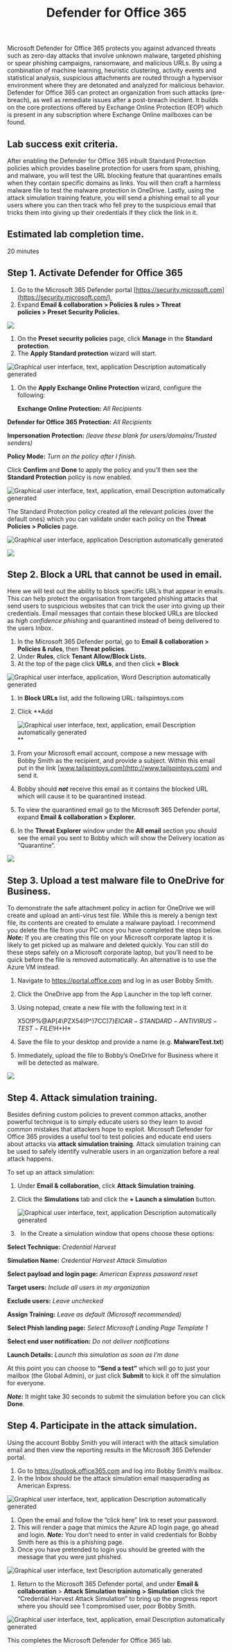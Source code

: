 ﻿---
id: defo365
title: Defender for Office 365 
sidebar_label: 24. Defender for Office 365
slug: /defo365
---



Microsoft Defender for Office 365 protects you against advanced threats such as zero-day attacks that involve unknown malware, targeted phishing or spear phishing campaigns, ransomware, and malicious URLs. By using a combination of machine learning, heuristic clustering, activity events and statistical analysis, suspicious attachments are routed through a hypervisor environment where they are detonated and analyzed for malicious behavior. Defender for Office 365 can protect an organization from such attacks (pre-breach), as well as remediate issues after a post-breach incident. It builds on the core protections offered by Exchange Online Protection (EOP) which is present in any subscription where Exchange Online mailboxes can be found.
## Lab success exit criteria.
After enabling the Defender for Office 365 inbuilt Standard Protection policies which provides baseline protection for users from spam, phishing, and malware, you will test the URL blocking feature that quarantines emails when they contain specific domains as links. You will then craft a harmless malware file to test the malware protection in OneDrive. Lastly, using the attack simulation training feature, you will send a phishing email to all your users where you can then track who fell prey to the suspicious email that tricks them into giving up their credentials if they click the link in it.
## Estimated lab completion time.
20 minutes

## Step 1. Activate Defender for Office 365
1. Go to the Microsoft 365 Defender portal [https://security.microsoft.com](https://security.microsoft.com/) 
1. Expand **Email & collaboration > Policies & rules > Threat policies > Preset Security Policies.**


![](img/defo365.001.png)




1. On the **Preset security policies** page, click **Manage** in the **Standard protection**.
1. The **Apply Standard protection** wizard will start.

![Graphical user interface, text, application Description automatically generated](img/defo365.002.png)

1. On the **Apply Exchange Online Protection** wizard, configure the following:

   **Exchange Online Protection:** *All Recipients*

**Defender for Office 365 Protection:** *All Recipients*

**Impersonation Protection:** *(leave these blank for users/domains/Trusted senders)*

**Policy Mode:** *Turn on the policy after I finish.*

Click **Confirm** and **Done** to apply the policy and you’ll then see the **Standard Protection** policy is now enabled.

![Graphical user interface, text, application, email Description automatically generated](img/defo365.003.png)

The Standard Protection policy created all the relevant policies (over the default ones) which you can validate under each policy on the **Threat Policies > Policies** page.

![Graphical user interface, application Description automatically generated](img/defo365.004.png)

![](img/defo365.005.png)



## Step 2. Block a URL that cannot be used in email.
Here we will test out the ability to block specific URL’s that appear in emails. This can help protect the organisation from targeted phishing attacks that send users to suspicious websites that can trick the user into giving up their credentials. Email messages that contain these blocked URLs are blocked as *high confidence phishing* and quarantined instead of being delivered to the users Inbox.

1. In the Microsoft 365 Defender portal, go to **Email & collaboration > Policies & rules**, then **Threat policies**. 
1. Under **Rules**, click **Tenant Allow/Block Lists.** 
1. At the top of the page click **URLs**, and then click **+ Block**


![Graphical user interface, application, Word Description automatically generated](img/defo365.006.png)

1. In **Block URLs** list, add the following URL: tailspintoys.com 
1. Click **Add

   ![Graphical user interface, text, application, email Description automatically generated](img/defo365.007.png)**

1. From your Microsoft email account, compose a new message with Bobby Smith as the recipient, and provide a subject. Within this email put in the link [www.tailspintoys.com](http://www.tailspintoys.com) and send it.
1. Bobby should ***not*** receive this email as it contains the blocked URL which will cause it to be quarantined instead. 
1. To view the quarantined email go to the Microsoft 365 Defender portal, expand **Email & collaboration > Explorer.** 
1. In the **Threat Explorer** window under the **All email** section you should see the email you sent to Bobby which will show the Delivery location as “Quarantine”.

![](img/defo365.008.png)

## Step 3. Upload a test malware file to OneDrive for Business.
To demonstrate the safe attachment policy in action for OneDrive we will create and upload an anti-virus test file. While this is merely a benign text file, its contents are created to emulate a malware payload. I recommend you delete the file from your PC once you have completed the steps below. ***Note:*** If you are creating this file on your Microsoft corporate laptop it is likely to get picked up as malware and deleted quickly. You can still do these steps safely on a Microsoft corporate laptop, but you’ll need to be quick before the file is removed automatically. An alternative is to use the Azure VM instead. 

1. Navigate to <https://portal.office.com> and log in as user Bobby Smith.
1. Click the OneDrive app from the App Launcher in the top left corner.
1. Using notepad, create a new file with the following text in it

   X5O!P%@AP[4\PZX54(P^)7CC)7}$EICAR-STANDARD-ANTIVIRUS-TEST-FILE!$H+H\*
1. Save the file to your desktop and provide a name (e.g. **MalwareTest.txt**)
1. Immediately, upload the file to Bobby’s OneDrive for Business where it will be detected as malware.

![](img/defo365.009.png)

## Step 4.  Attack simulation training.
Besides defining custom policies to prevent common attacks, another powerful technique is to simply educate users so they learn to avoid common mistakes that attackers hope to exploit. Microsoft Defender for Office 365 provides a useful tool to test policies and educate end users about attacks via **attack simulation training**. Attack simulation training can be used to safely identify vulnerable users in an organization before a real attack happens.

To set up an attack simulation:

1. Under **Email & collaboration**, click **Attack Simulation training**. 
1. Click the **Simulations** tab and click the **+ Launch a simulation** button.

   ![Graphical user interface, text, application Description automatically generated](img/defo365.010.png)
1. ` `In the Create a simulation window that opens choose these options:

**Select Technique:** *Credential Harvest* 

**Simulation Name:** *Credential Harvest Attack Simulation*

**Select payload and login page:** *American Express password reset*

**Target users:** *Include all users in my organization*

**Exclude users:** *Leave unchecked*

**Assign Training:** *Leave as default (Microsoft recommended)*

**Select Phish landing page:** *Select Microsoft Landing Page Template 1*

**Select end user notification:** *Do not deliver notifications*

**Launch Details:** *Launch this simulation as soon as I’m done* 

At this point you can choose to **“Send a test”** which will go to just your mailbox (the Global Admin), or just click **Submit** to kick it off the simulation for everyone. 

***Note:*** It might take 30 seconds to submit the simulation before you can click **Done**.


## Step 4. Participate in the attack simulation.
Using the account Bobby Smith you will interact with the attack simulation email and then view the reporting results in the Microsoft 365 Defender portal.

1. Go to <https://outlook.office365.com> and log into Bobby Smith’s mailbox.
1. In the Inbox should be the attack simulation email masquerading as American Express.

![Graphical user interface, text, application Description automatically generated](img/defo365.011.png)

1. Open the email and follow the “click here” link to reset your password.
1. This will render a page that mimics the Azure AD login page, go ahead and login. ***Note:*** You don’t need to enter in valid credentials for Bobby Smith here as this is a phishing page.
1. Once you have pretended to login you should be greeted with the message that you were just phished.

![Graphical user interface, text Description automatically generated](img/defo365.012.png)

1. Return to the Microsoft 365 Defender portal, and under **Email & collaboration** > **Attack Simulation training** **> Simulation** click the “Credential Harvest Attack Simulation” to bring up the progress report where you should see 1 compromised user, poor Bobby Smith.

![Graphical user interface, text, application, email Description automatically generated](img/defo365.013.png)

This completes the Microsoft Defender for Office 365 lab.








